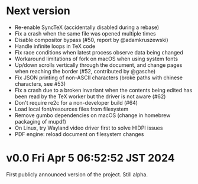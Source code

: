 # Next version

- Re-enable SyncTeX (accidentally disabled during a rebase)
- Fix a crash when the same file was opened multiple times
- Disable compositor bypass (#50, report by @adamkruszewski)
- Handle infinite loops in TeX code
- Fix race conditions when latest process observe data being changed
- Workaround limitations of fork on macOS when using system fonts
- Up/down scrolls vertically through the document, and change pages when reaching the border (#52, contributed by @gasche)
- Fix JSON printing of non-ASCII characters (broke paths with chinese characters, see #53)
- Fix a crash due to a broken invariant when the contents being edited has been read by the TeX worker but the driver is not aware (#62)
- Don't require re2c for a non-developer build (#64)
- Load local font/resources files from filesystem
- Remove gumbo dependencies on macOS (change in homebrew packaging of mupdf)
- On Linux, try Wayland video driver first to solve HIDPI issues
- PDF engine: reload document on filesystem changes

# v0.0 Fri Apr  5 06:52:52 JST 2024

First publicly announced version of the project.
Still alpha.
